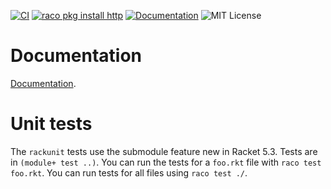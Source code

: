 [![CI](https://github.com/greghendershott/http/workflows/CI/badge.svg)](https://github.com/greghendershott/http/actions)
[![raco pkg install http](https://img.shields.io/badge/raco_pkg_install-http-aa00ff.svg)](http:pkgs.racket-lang.org/#[http])
[![Documentation](https://img.shields.io/badge/read-documentation-blue.svg)](http://pkg-build.racket-lang.org/doc/http@http/index.html)
![MIT License](https://img.shields.io/badge/license-MIT-118811.svg)

# Documentation

[Documentation](http://pkg-build.racket-lang.org/doc/http@http/index.html).

# Unit tests

The `rackunit` tests use the submodule feature new in Racket 5.3. Tests are in
`(module+ test ..)`. You can run the tests for a `foo.rkt` file with `raco
test foo.rkt`. You can run tests for all files using `raco test ./`.
